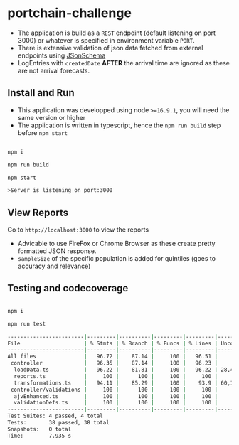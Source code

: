 # portchain-challenge

- The application is build as a `REST` endpoint (default listening on port 3000) or whatever is specified in environment variable `PORT`.
- There is extensive validation of json data fetched from external endpoints using [JSonSchema](https://json-schema.org)
- LogEntries with `createdDate` **AFTER** the arrival time are ignored as these are not arrival forecasts.

## Install and Run

- This application was developped using node `>=16.9.1`, you will need the same version or higher
- The application is written in typescript, hence the `npm run build` step before `npm start`

```bash

npm i 

npm run build

npm start 

>Server is listening on port:3000
```

## View Reports

Go to `http://localhost:3000` to view the reports

- Advicable to use FireFox or Chrome Browser as these create pretty formatted JSON response.
- `sampleSize` of the specific population is added for quintiles (goes to accuracy and relevance)

## Testing and codecoverage

```bash

npm i

npm run test

------------------------|---------|----------|---------|---------|--------------------
File                    | % Stmts | % Branch | % Funcs | % Lines | Uncovered Line #s  
------------------------|---------|----------|---------|---------|--------------------
All files               |   96.72 |    87.14 |     100 |   96.51 |                    
 controller             |   96.35 |    87.14 |     100 |   96.23 |                    
  loadData.ts           |   96.22 |    81.81 |     100 |   96.22 | 28,43              
  reports.ts            |     100 |      100 |     100 |     100 |                    
  transformations.ts    |   94.11 |    85.29 |     100 |    93.9 | 60,101,112,115,118 
 controller/validations |     100 |      100 |     100 |     100 | 
  ajvEnhanced.ts        |     100 |      100 |     100 |     100 | 
  validationDefs.ts     |     100 |      100 |     100 |     100 | 
------------------------|---------|----------|---------|---------|--------------------
Test Suites: 4 passed, 4 total
Tests:       38 passed, 38 total
Snapshots:   0 total
Time:        7.935 s
```
